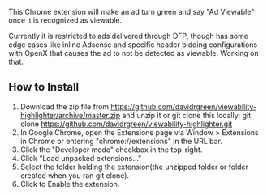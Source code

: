 This Chrome extension will make an ad turn green and say "Ad Viewable" once it is recognized as viewable.

Currently it is restricted to ads delivered through DFP, though has some edge cases like inline Adsense and specific header bidding configurations with OpenX that causes the ad to not be detected as viewable. Working on that.

## How to Install
1. Download the zip file from https://github.com/davidrgreen/viewability-highlighter/archive/master.zip and unzip it or git clone this locally: git clone https://github.com/davidrgreen/viewability-highlighter.git
2. In Google Chrome, open the Extensions page via Window > Extensions in Chrome or entering "chrome://extensions" in the URL bar.
3. Click the "Developer mode" checkbox in the top-right.
4. Click "Load unpacked extensions..."
5. Select the folder holding the extension(the unzipped folder or folder created when you ran git clone).
6. Click to Enable the extension.
